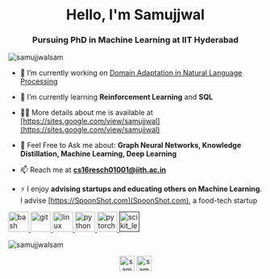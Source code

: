 <h1 align="center">Hello, I'm Samujjwal</h1>
<h3 align="center">Pursuing PhD in Machine Learning at IIT Hyderabad</h3>

<p align="left"> <img src="https://komarev.com/ghpvc/?username=samujjwalsam" alt="samujjwalsam" /> </p>

- 🔭 I’m currently working on [Domain Adaptation in Natural Language Processing](https://github.com/SamujjwalSam/Short-text_GNN)

- 🌱 I’m currently learning **Reinforcement Learning** and **SQL**

- 👨‍💻 More details about me is available at [https://sites.google.com/view/samujjwal](https://sites.google.com/view/samujjwal)

- 💬 Feel Free to Ask me about: **Graph Neural Networks, Knowledge Distillation, Machine Learning, Deep Learning**

- 📫 Reach me at **cs16resch01001@iith.ac.in**

- ⚡ I enjoy **advising startups and educating others on Machine Learning**. I advise [https://SpoonShot.com](SpoonShot.com), a food-tech startup

<!-- <p align="left"><img src="https://www.vectorlogo.zone/logos/git-scm/git-scm-icon.svg" alt="git" width="40" height="40"/> <img src="https://devicons.github.io/devicon/devicon.git/icons/linux/linux-original.svg" alt="linux" width="40" height="40"/> <img src="https://devicons.github.io/devicon/devicon.git/icons/python/python-original.svg" alt="python" width="40" height="40"/> <img src="https://www.vectorlogo.zone/logos/pytorch/pytorch-icon.svg" alt="pytorch" width="40" height="40"/></p> -->

<p align="left"> <a href="https://www.gnu.org/software/bash/" target="_blank"> <img src="https://www.vectorlogo.zone/logos/gnu_bash/gnu_bash-icon.svg" alt="bash" width="40" height="40"/> </a> <a href="https://git-scm.com/" target="_blank"> <img src="https://www.vectorlogo.zone/logos/git-scm/git-scm-icon.svg" alt="git" width="40" height="40"/> </a> <a href="https://www.linux.org/" target="_blank"> <img src="https://devicons.github.io/devicon/devicon.git/icons/linux/linux-original.svg" alt="linux" width="40" height="40"/> </a> <a href="https://www.python.org" target="_blank"> <img src="https://devicons.github.io/devicon/devicon.git/icons/python/python-original.svg" alt="python" width="40" height="40"/> </a> <a href="https://pytorch.org/" target="_blank"> <img src="https://www.vectorlogo.zone/logos/pytorch/pytorch-icon.svg" alt="pytorch" width="40" height="40"/> </a> <a href="" target="_blank"> <img src="https://upload.wikimedia.org/wikipedia/commons/0/05/Scikit_learn_logo_small.svg" alt="scikit_learn" width="40" height="40"/> </a> </p>

<p><img align="center" src="https://github-readme-stats.vercel.app/api/top-langs/?username=samujjwalsam&layout=compact" alt="samujjwalsam" /></p>

<p align="center">
<a href="https://twitter.com/samujjwal_sam" target="blank"><img align="center" src="https://cdn.jsdelivr.net/npm/simple-icons@3.0.1/icons/twitter.svg" alt="samujjwal_sam" height="30" width="30" /></a>
<a href="https://linkedin.com/in/samujjwal" target="blank"><img align="center" src="https://cdn.jsdelivr.net/npm/simple-icons@3.0.1/icons/linkedin.svg" alt="samujjwal" height="30" width="30" /></a>
</p>
